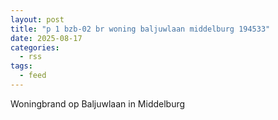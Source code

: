 ```yaml
---
layout: post
title: "p 1 bzb-02 br woning baljuwlaan middelburg 194533"
date: 2025-08-17
categories: 
  - rss
tags: 
  - feed
---
```


Woningbrand op Baljuwlaan in Middelburg
